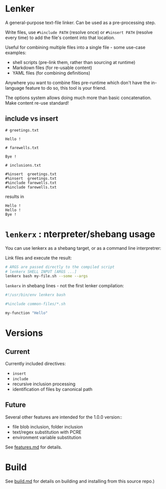 # Lenker

A general-purpose text-file linker. Can be used as a pre-processing step.

Write files, use `#%include PATH` (resolve once) or `#%insert PATH` (resolve every time) to add the file's content into that location.

Useful for combining multiple files into a single file - some use-case examples:

* shell scripts (pre-link them, rather than sourcing at runtime)
* Markdown files (for re-usable content)
* YAML files (for combining definitions)

Anywhere you want to combine files pre-runtime which don't have the in-language feature to do so, this tool is your friend.

The options system allows doing much more than basic concatenation. Make content re-use standard!


## include vs insert

```
# greetings.txt

Hello !
```

```
# farewells.txt

Bye !
```

```
# inclusions.txt

#%insert  greetings.txt
#%insert  greetings.txt
#%include farewells.txt
#%include farewells.txt
```

results in

```
Hello !
Hello !
Bye !
```

# `lenkerx` : nterpreter/shebang usage

You can use lenkerx as a shebang target, or as a command line interpretrer:

Link files and execute the result:

```sh
# ARGS are passed directly to the compiled script
# lenkerx SHELL INPUT [ARGS ...]
lenkerx bash my-file.sh --some --args
```

`lenkerx` in shebang lines - not the first lenker compilation:

```sh
#!/usr/bin/env lenkerx bash

#%include common-files/*.sh

my-function "Hello"

```

# Versions

## Current

Currently included directives:

* `insert`
* `include`
* recursive inclusion processing
* identification of files by canonical path

## Future

Several other features are intended for the 1.0.0 version::

* file blob inclusion, folder inclusion
* text/regex substitution with PCRE
* environment variable substitution

See [features.md](./features.md) for details.

# Build

See [build.md](build.md) for details on building and installing from this source repo.)

